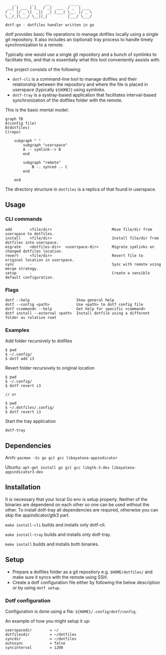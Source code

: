 ```
    _       _     __         __ _
 __| | ___ | |_  / _|  ___  / _` | ___
/ _` |/ _ \|  _||  _| |___| \__. |/ _ \
\__/_|\___/ \__||_|         |___/ \___/

dotf-go - dotfiles handler written in go
```
dotf provides basic file operations to manage dotfiles locally using a single git repository. It
also includes an (optional) tray process to handle timely synchronization to a remote.

Typically one would use a single git repository and a bunch of symlinks to facilitate this, and that
is essentially what this tool conveniently assists with.

<!-- Like everyone else I also have a ton of config files that I want to reuse and as it turned out -->
<!-- I also have multiple systems across which I want to reuse whole or parts of dotfiles. From that this -->
<!-- small and fun project came to life. -->

The project consists of the following:
- `dotf-cli` is a command-line tool to manage dotfiles and their relationship between the repository
    and where the file is placed in userspace (typically `${HOME}`) using symlinks.
- `dotf-tray` is a systray-based application that facilitates interval-based synchronization of the
    dotfiles folder with the remote.

This is the basic mental model:
```mermaid
graph TB
A(config file)
B(dotfiles)
C(repo)

    subgraph " "
        subgraph "userspace"
        A -- symlink--> B
        end

        subgraph "remote"
            B -. synced .- C
        end

    end
```

The directory structure in `dotfiles` is a replica of that found in userspace.

## Usage
### CLI commands
```
add        <file/dir>                           Move file/dir from userspace to dotfiles.
install    <file/dir>                           Install file/dir from dotfiles into userspace.
migrate    <dotfiles-dir>  <userspace-dir>      Migrate symlinks on changed dotfiles location.
revert     <file/dir>                           Revert file to original location in userspace.
sync       -                                    Sync with remote using merge strategy.
setup      -                                    Create a sensible default configuration.
```

### Flags
```
dotf --help                     Show general help
dotf --config <path>            Use <path> to dotf config file
dotf <command> --help           Get help for specific <command>
dotf install --external <path>  Install dotfile using a different folder as relative root
```

### Examples

Add folder recursively to dotfiles
```
$ pwd
$ ~/.config/
$ dotf add i3
```

Revert folder recursively to original location
```
$ pwd
$ ~/.config/
$ dotf revert i3

// or

$ pwd
$ ~/.dotfiles/.config/
$ dotf revert i3
```

Start the tray application
```
dotf-tray
```

## Dependencies
Arch: `pacman -Ss go git gcc libayatana-appindicator`

Ubuntu: `apt-get install go git gcc libgtk-3-dev libayatana-appindicator3-dev`

## Installation
It is necessary that your local Go env is setup properly. Neither of the binaries are dependend on
each other so one can be used without the other. To install dotf-tray all dependencies are required,
otherwise you can skip the appindicator/gtk3 part.

`make install-cli` builds and installs only dotf-cli.

`make install-tray` builds and installs only dotf-tray.

`make install` builds and installs both binaries.

## Setup
- Prepare a dotfiles folder as a git repostiory e.g. `$HOME/dotfiles/` and make sure it syncs with
    the remote using SSH.
- Create a dotf configuration file either by following the below description or by using `dotf setup`.

### Dotf configuration
Configuration is done using a file: `${HOME}/.config/dotf/config`.

An example of how you might setup it up:
```
userspacedir        = ~/
dotfilesdir         = ~/dotfiles
syncdir             = ~/dotfiles
autosync            = false
syncinterval        = 1200
```

